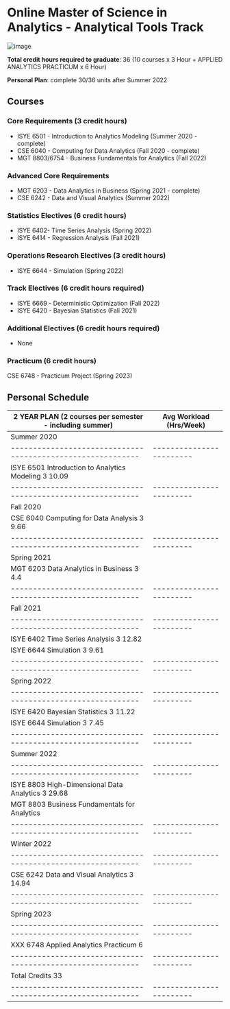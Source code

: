 # Online Master of Science in Analytics - Analytical Tools Track
![image](https://user-images.githubusercontent.com/61436947/116816896-22bcc880-ab21-11eb-9c04-87f2269be075.png)


__Total credit hours required to graduate__: 36 (10 courses x 3 Hour + APPLIED ANALYTICS PRACTICUM x 6 Hour)

__Personal Plan__: complete 30/36 units after Summer 2022

## Courses

### Core Requirements (3 credit hours)
- ISYE 6501 - Introduction to Analytics Modeling (Summer 2020 - complete)
- CSE 6040 - Computing for Data Analytics (Fall 2020 - complete)
- MGT 8803/6754 - Business Fundamentals for Analytics (Fall 2022) 
### Advanced Core Requirements
- MGT 6203 - Data Analytics in Business (Spring 2021 - complete)
- CSE 6242 - Data and Visual Analytics (Summer 2022)
### Statistics Electives (6 credit hours)
- ISYE 6402- Time Series Analysis (Spring 2022)
- ISYE 6414 - Regression Analysis (Fall 2021)
### Operations Research Electives (3 credit hours)
- ISYE 6644 - Simulation (Spring 2022)
### Track Electives (6 credit hours required)
- ISYE 6669 - Deterministic Optimization (Fall 2022)
- ISYE 6420 - Bayesian Statistics (Fall 2021)
### Additional Electives (6 credit hours required)
- None
### Practicum (6 credit hours)
CSE 6748 - Practicum Project (Spring 2023)

## Personal Schedule
|2 YEAR PLAN (2 courses per semester - including summer)		|	Avg Workload (Hrs/Week)|
|-----------------------------------------------------------|------------------------|
|Summer 2020			                                          |                        |
|-----------------------------------------------------------|------------------------|
|ISYE 6501	Introduction to Analytics Modeling	3	10.09     |                        |
|-----------------------------------------------------------|------------------------|
|Fall 2020			                                            |                        |
|CSE 6040	Computing for Data Analysis	3	9.66                |                        |
|-----------------------------------------------------------|------------------------|
|Spring 2021                                                |                   		 |
| MGT 6203	Data Analytics in Business	3	4.4               |                        |
|-----------------------------------------------------------|------------------------|
|Fall 2021			                                            |                        |
|-----------------------------------------------------------|------------------------|
|ISYE 6402	Time Series Analysis	3	12.82                   |                        |
|ISYE 6644	Simulation	3	9.61                              |                        |
|-----------------------------------------------------------|------------------------|
|Spring 2022			                                          |                        |
|-----------------------------------------------------------|------------------------|
|ISYE 6420	Bayesian Statistics	3	11.22                     |                        |
|ISYE 6644	Simulation	3	7.45                              |                        |
|-----------------------------------------------------------|------------------------|
|Summer 2022			                                          |                        |               
|-----------------------------------------------------------|------------------------|
|ISYE 8803	High-Dimensional Data Analytics	3	29.68         |                        | 
|MGT 8803	Business Fundamentals for Analytics		            |                        | 
|-----------------------------------------------------------|------------------------|
|Winter 2022			                                          |                        |
|-----------------------------------------------------------|------------------------|
|CSE 6242	Data and Visual Analytics	3	14.94                 |                        |
|-----------------------------------------------------------|------------------------|
|Spring 2023			                                          |                        |
|-----------------------------------------------------------|------------------------|
|XXX 6748	Applied Analytics Practicum	6	                    |                        |
|-----------------------------------------------------------|------------------------|
|Total Credits		33	                                      |                        |
|-----------------------------------------------------------|------------------------|
